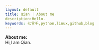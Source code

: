 ```yaml
---
layout: default
title: Qian | About me
description:Hello.
keywords: 七言千,python,linux,github,blog
---
```


<div id="home">
<strong>About me:</strong><br>
Hi,I am Qian.<br>
<br>
